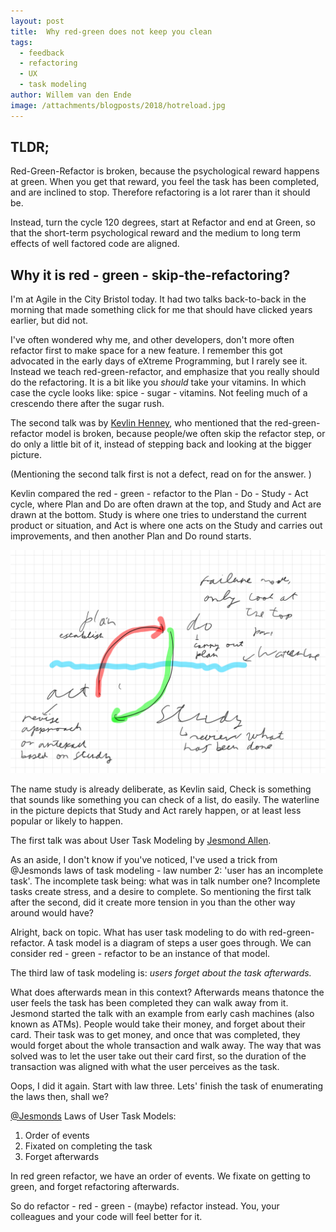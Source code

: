 ```yaml
---
layout: post
title:  Why red-green does not keep you clean
tags:
  - feedback
  - refactoring
  - UX
  - task modeling
author: Willem van den Ende
image: /attachments/blogposts/2018/hotreload.jpg
---
```


## TLDR;

Red-Green-Refactor is broken, because the psychological reward happens at green. When you get that reward, you feel the task has been completed, and are inclined to stop. Therefore refactoring is a lot rarer than it should be.

Instead, turn the cycle 120 degrees, start at Refactor and end at Green, so that the short-term psychological reward and the medium to long term effects of well factored code are aligned.

## Why it is red - green - skip-the-refactoring?

I'm at Agile in the City Bristol today. It had two talks back-to-back in the morning that made something click for me that should have clicked years earlier, but did not.

I've often wondered why me, and other developers, don't more often refactor first to make space for a new feature. I remember this got advocated in the early days of eXtreme Programming, but I rarely see it. Instead we teach red-green-refactor, and emphasize that you really should do the refactoring. It is a bit like you _should_ take your vitamins. In which case the cycle looks like: spice - sugar -  vitamins. Not feeling much of a crescendo there after the sugar rush.

The second talk was by [Kevlin Henney](https://twitter.com/kevlinhenney), who mentioned that the red-green-refactor model is broken, because people/we often skip the refactor step, or do only a little bit of it, instead of stepping back and looking at the bigger picture.

(Mentioning the second talk first is not a defect, read on for the answer. )

Kevlin compared the red - green - refactor to the Plan - Do - Study - Act cycle, where Plan and Do are often drawn at the top, and Study and Act are drawn at the bottom. Study is where one tries to understand the current product or situation, and Act is where one acts on the Study and carries out improvements, and then another Plan and Do round starts.

![Plan - do - study - act - waterline](/attachments/blogposts/2018/planDoStudyAct.png)

The name study is already deliberate, as Kevlin said, Check is something that sounds like something you can check of a list, do easily. The waterline in the picture depicts that Study and Act rarely happen, or at least less popular or likely to happen.

The first talk was about User Task Modeling by [Jesmond Allen](https://twitter.com/jesmond).

As an aside, I don't know if you've noticed, I've used a trick from @Jesmonds laws of task modeling - law number 2: 'user has an incomplete task'. The incomplete task being: what was
in talk number one? Incomplete tasks create stress, and a desire to complete. So mentioning the first talk after the second, did it create more tension in you than the other way around would have?

Alright, back on topic. What has user task modeling to do with red-green-refactor. A task model is a diagram of steps a user goes through. We can consider red - green - refactor to be an instance of that model.

The third law of task modeling is: _users forget about the task afterwards._

What does afterwards mean in this context? Afterwards means thatonce the user feels the task has been completed they can walk away from it. Jesmond started the talk with an example from early cash machines (also known as ATMs). People would take their money, and forget about their card. Their task was to get money, and once that was completed, they would forget about the whole transaction and walk away. The way that was solved was to let the user take out their card first, so the duration of the transaction was aligned with what the user perceives as the task.

Oops, I did it again. Start with law three. Lets' finish the task of enumerating the laws then, shall we?

[@Jesmonds](https://twitter.com/jesmond) Laws of User Task Models:

1. Order of events
2. Fixated on completing the task
3. Forget afterwards

In red green refactor, we have an order of events. We fixate on getting to green, and forget refactoring afterwards.

So do refactor - red - green - (maybe) refactor instead. You, your colleagues and your code  will feel better for it.
